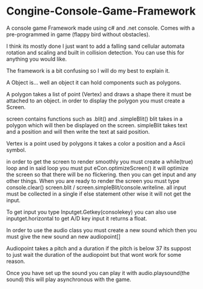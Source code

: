 # Congine-Console-Game-Framework
A console game Framework made using c# and .net console.
Comes with a pre-programmed in game (flappy bird without obstacles).

I think its mostly done I just want to add a falling sand cellular automata rotation and scaling and built in collision detection.
You can use this for anything you would like.

The framework is a bit confusing so I will do my best to explain it.

A Object is... well an object it can hold components such as polygons.

A polygon takes a list of point (Vertex) and draws a shape there it must be attached to an object. in order to display the polygon you must create a Screen.

screen contains functions such as .blit() and .simpleBlit() blit takes in a polygon which will then be displayed on the screen. simpleBlit takes text and a position and will then write the text at said position.

Vertex is a point used by polygons it takes a color a position and a Ascii symbol.

in order to get the screen to render smoothly you must create a while(true) loop and in said loop you must put eCon.optimizeScreen() it will optimize the screen so that there will be no flickering. then you can get input and any other things. When you are ready to render the screen you must type console.clear() screen.blit / screen.simpleBlit/console.writeline. all input must be collected in a single if else statement other wise it will not get the input.

To get input you type Inputget.Getkey(consolekey) you can also use inputget.horizontal to get A/D key input it returns a float.

In order to use the audio class you must create a new sound which then you must give the new sound an new audiopoint[] 

Audiopoint takes a pitch and a duration if the pitch is below 37 its suppost to just wait the duration of the audiopoint but that wont work for some reason.

Once you have set up the sound you can play it with audio.playsound(the sound) this will play asynchronous with the game.


 
